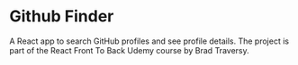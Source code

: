 # Github Finder
A React app to search GitHub profiles and see profile details. The project is part of the React Front To Back Udemy course by Brad Traversy.
